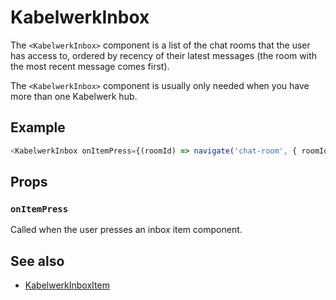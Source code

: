 # KabelwerkInbox

The `<KabelwerkInbox>` component is a list of the chat rooms that the user has access to, ordered by recency of their latest messages (the room with the most recent message comes first).

The `<KabelwerkInbox>` component is usually only needed when you have more than one Kabelwerk hub.

## Example

```js
<KabelwerkInbox onItemPress={(roomId) => navigate('chat-room', { roomId })} />
```

## Props

### `onItemPress`

Called when the user presses an inbox item component.

## See also

- [KabelwerkInboxItem](./KabelwerkInboxItem.md)
